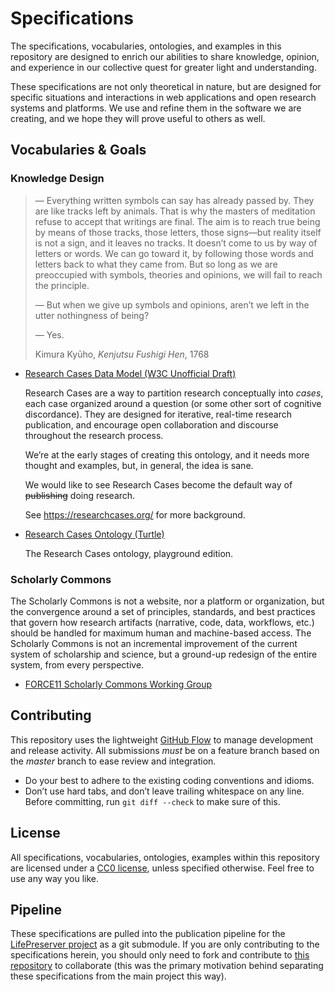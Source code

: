 # Specifications

The specifications, vocabularies, ontologies, and examples in this repository
are designed to enrich our abilities to share knowledge, opinion, and
experience in our collective quest for greater light and understanding.

These specifications are not only theoretical in nature, but are designed for
specific situations and interactions in web applications and open research
systems and platforms. We use and refine them in the software we are creating,
and we hope they will prove useful to others as well.

## Vocabularies & Goals

### Knowledge Design

> — Everything written symbols can say has already passed by. They are like
> tracks left by animals. That is why the masters of meditation refuse to
> accept that writings are final. The aim is to reach true being by means of
> those tracks, those letters, those signs—but reality itself is not a sign,
> and it leaves no tracks. It doesn’t come to us by way of letters or words. We
> can go toward it, by following those words and letters back to what they came
> from. But so long as we are preoccupied with symbols, theories and opinions,
> we will fail to reach the principle.
>
> — But when we give up symbols and opinions, aren’t we left in the utter
> nothingness of being?
>
> — Yes.
>
> Kimura Kyūho, _Kenjutsu Fushigi Hen_, 1768

* [Research Cases Data Model (W3C Unofficial Draft)](playground/knowledge-design/research-cases/index.html)

  Research Cases are a way to partition research conceptually into _cases_,
  each case organized around a question (or some other sort of cognitive
  discordance). They are designed for iterative, real-time research
  publication, and encourage open collaboration and discourse throughout the
  research process.

  We’re at the early stages of creating this ontology, and it needs more
  thought and examples, but, in general, the idea is sane.

  We would like to see Research Cases become the default way of ~~publishing~~
  doing research.

  See https://researchcases.org/ for more background.

* [Research Cases Ontology (Turtle)](playground/knowledge-design/research-cases/rcases.ttl)

  The Research Cases ontology, playground edition.

### Scholarly Commons

The Scholarly Commons is not a website, nor a platform or organization, but the
convergence around a set of principles, standards, and best practices that
govern how research artifacts (narrative, code, data, workflows, etc.) should
be handled for maximum human and machine-based access. The Scholarly Commons is
not an incremental improvement of the current system of scholarship and
science, but a ground-up redesign of the entire system, from every perspective.

* [FORCE11 Scholarly Commons Working Group](https://www.force11.org/group/scholarly-commons-working-group)

## Contributing

This repository uses the lightweight [GitHub Flow] to manage development and
release activity. All submissions _must_ be on a feature branch based on the
_master_ branch to ease review and integration.

* Do your best to adhere to the existing coding conventions and idioms.
* Don’t use hard tabs, and don’t leave trailing whitespace on any line. Before committing, run `git diff --check` to make sure of this.

## License

All specifications, vocabularies, ontologies, examples within this repository
are licensed under a [CC0 license], unless specified otherwise. Feel free to
use any way you like.

## Pipeline

These specifications are pulled into the publication pipeline for the
[LifePreserver project][lifepreserver] as a git submodule. If you are only
contributing to the specifications herein, you should only need to fork and
contribute to [this repository] to collaborate (this was the primary motivation
behind separating these specifications from the main project this way).

[lifepreserver]: https://github.com/pentandra/lifepreserver
[this repository]: https://github.com/pentandra/specifications
[CC0 license]: https://creativecommons.org/publicdomain/zero/1.0/
[GitHub Flow]: https://guides.github.com/introduction/flow/
